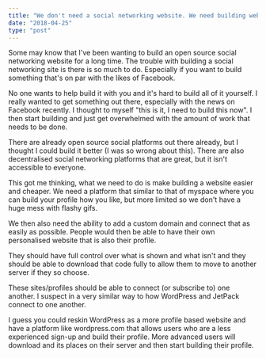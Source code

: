 ```yaml
---
title: "We don't need a social networking website. We need building websites to be more accessible."
date: "2018-04-25"
type: "post"
---
```


Some may know that I've been wanting to build an open source social networking website for a long time. The trouble with building a social networking site is there is so much to do. Especially if you want to build something that's on par with the likes of Facebook.

No one wants to help build it with you and it's hard to build all of it yourself. I really wanted to get something out there, especially with the news on Facebook recently. I thought to myself "this is it, I need to build this now". I then start building and just get overwhelmed with the amount of work that needs to be done.

There are already open source social platforms out there already, but I thought I could build it better (I was so wrong about this). There are also decentralised social networking platforms that are great, but it isn't accessible to everyone.

This got me thinking, what we need to do is make building a website easier and cheaper. We need a platform that similar to that of myspace where you can build your profile how you like, but more limited so we don't have a huge mess with flashy gifs.

We then also need the ability to add a custom domain and connect that as easily as possible. People would then be able to have their own personalised website that is also their profile.

They should have full control over what is shown and what isn't and they should be able to download that code fully to allow them to move to another server if they so choose.

These sites/profiles should be able to connect (or subscribe to) one another. I suspect in a very similar way to how WordPress and JetPack connect to one another.

I guess you could reskin WordPress as a more profile based website and have a platform like wordpress.com that allows users who are a less experienced sign-up and build their profile. More advanced users will download and its places on their server and then start building their profile.
